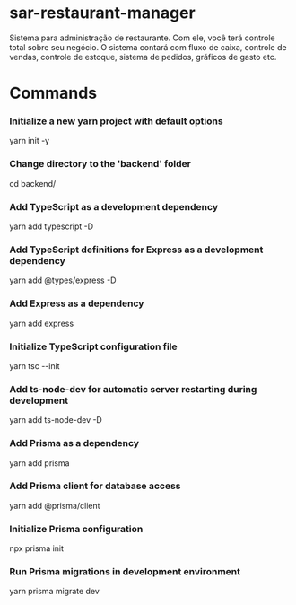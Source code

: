 # sar-restaurant-manager
Sistema para administração de restaurante. Com ele, você terá controle total sobre seu negócio. O sistema contará com fluxo de caixa, controle de vendas, controle de estoque, sistema de pedidos, gráficos de gasto etc.

# Commands
### Initialize a new yarn project with default options
yarn init -y

### Change directory to the 'backend' folder
cd backend/

### Add TypeScript as a development dependency
yarn add typescript -D

### Add TypeScript definitions for Express as a development dependency
yarn add @types/express -D

### Add Express as a dependency
yarn add express

### Initialize TypeScript configuration file
yarn tsc --init

### Add ts-node-dev for automatic server restarting during development
yarn add ts-node-dev -D

### Add Prisma as a dependency
yarn add prisma

### Add Prisma client for database access
yarn add @prisma/client

### Initialize Prisma configuration
npx prisma init

### Run Prisma migrations in development environment
yarn prisma migrate dev
